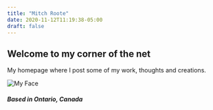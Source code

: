 ```yaml
---
title: "Mitch Roote"
date: 2020-11-12T11:19:38-05:00
draft: false
---
```


## Welcome to my corner of the net

My homepage where I post some of my work, thoughts and creations.

![My Face](/face.jpg)

##### Based in Ontario, Canada


